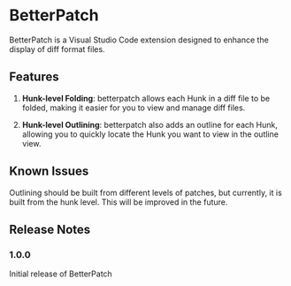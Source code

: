 # BetterPatch

BetterPatch is a Visual Studio Code extension designed to enhance the display of diff format files.

## Features

1. **Hunk-level Folding**: betterpatch allows each Hunk in a diff file to be folded, making it easier for you to view and manage diff files.

2. **Hunk-level Outlining**: betterpatch also adds an outline for each Hunk, allowing you to quickly locate the Hunk you want to view in the outline view.

## Known Issues

Outlining should be built from different levels of patches, but currently, it is built from the hunk level. This will be improved in the future.

## Release Notes

### 1.0.0

Initial release of BetterPatch
